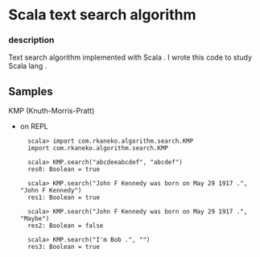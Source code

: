 Scala text search algorithm
================

### description
Text search algorithm implemented with Scala . I wrote this code to study Scala lang .

Samples
---

KMP (Knuth-Morris-Pratt)

+ on REPL

        scala> import com.rkaneko.algorithm.search.KMP
        import com.rkaneko.algorithm.search.KMP

        scala> KMP.search("abcdeeabcdef", "abcdef")
        res0: Boolean = true

        scala> KMP.search("John F Kennedy was born on May 29 1917 .", "John F Kennedy")
        res1: Boolean = true

        scala> KMP.search("John F Kennedy was born on May 29 1917 .", "Maybe")
        res2: Boolean = false

        scala> KMP.search("I'm Bob .", "")
        res3: Boolean = true
